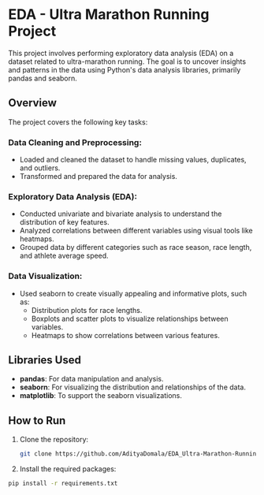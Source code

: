 # EDA - Ultra Marathon Running Project

This project involves performing exploratory data analysis (EDA) on a dataset related to ultra-marathon running. The goal is to uncover insights and patterns in the data using Python's data analysis libraries, primarily pandas and seaborn.

## Overview

The project covers the following key tasks:

### Data Cleaning and Preprocessing:
- Loaded and cleaned the dataset to handle missing values, duplicates, and outliers.
- Transformed and prepared the data for analysis.

### Exploratory Data Analysis (EDA):
- Conducted univariate and bivariate analysis to understand the distribution of key features.
- Analyzed correlations between different variables using visual tools like heatmaps.
- Grouped data by different categories such as race season, race length, and athlete average speed.

### Data Visualization:
- Used seaborn to create visually appealing and informative plots, such as:
  - Distribution plots for race lengths.
  - Boxplots and scatter plots to visualize relationships between variables.
  - Heatmaps to show correlations between various features.

## Libraries Used
- **pandas**: For data manipulation and analysis.
- **seaborn**: For visualizing the distribution and relationships of the data.
- **matplotlib**: To support the seaborn visualizations.

## How to Run
1. Clone the repository:
   ```bash
   git clone https://github.com/AdityaDomala/EDA_Ultra-Marathon-Running-Project.git
2. Install the required packages:
```bash
pip install -r requirements.txt

